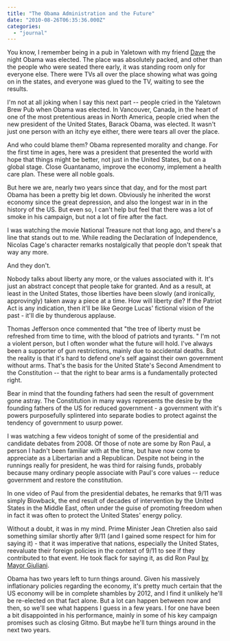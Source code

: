 ```yaml
---
title: "The Obama Administration and the Future"
date: "2010-08-26T06:35:36.000Z"
categories: 
  - "journal"
---
```


You know, I remember being in a pub in Yaletown with my friend [Dave](http://mezzoblue.com) the night Obama was elected. The place was absolutely packed, and other than the people who were seated there early, it was standing room only for everyone else. There were TVs all over the place showing what was going on in the states, and everyone was glued to the TV, waiting to see the results.

I'm not at all joking when I say this next part -- people cried in the Yaletown Brew Pub when Obama was elected. In Vancouver, Canada, in the heart of one of the most pretentious areas in North America, people cried when the new president of the United States, Barack Obama, was elected. It wasn't just one person with an itchy eye either, there were tears all over the place.

And who could blame them? Obama represented morality and change. For the first time in ages, here was a president that presented the world with hope that things might be better, not just in the United States, but on a global stage. Close Guantanamo, improve the economy, implement a health care plan. These were all noble goals.

But here we are, nearly two years since that day, and for the most part Obama has been a pretty big let down. Obviously he inherited the worst economy since the great depression, and also the longest war in in the history of the US. But even so, I can't help but feel that there was a lot of smoke in his campaign, but not a lot of fire after the fact.

I was watching the movie National Treasure not that long ago, and there's a line that stands out to me. While reading the Declaration of Independence, Nicolas Cage's character remarks nostalgically that people don't speak that way any more.

And they don't.

Nobody talks about liberty any more, or the values associated with it. It's just an abstract concept that people take for granted. And as a result, at least in the United States, those liberties have been slowly (and ironically, approvingly) taken away a piece at a time. How will liberty die? If the Patriot Act is any indication, then it'll be like George Lucas' fictional vision of the past - it'll die by thunderous applause.

Thomas Jefferson once commented that "the tree of liberty must be refreshed from time to time, with the blood of patriots and tyrants. " I'm not a violent person, but I often wonder what the future will hold. I've always been a supporter of gun restrictions, mainly due to accidental deaths. But the reality is that it's hard to defend one's self against their own government without arms. That's the basis for the United State's Second Amendment to the Constitution -- that the right to bear arms is a fundamentally protected right.

Bear in mind that the founding fathers had seen the result of government gone astray. The Constitution in many ways represents the desire by the founding fathers of the US for reduced government - a government with it's powers purposefully splintered into separate bodies to protect against the tendency of government to usurp power.

I was watching a few videos tonight of some of the presidential and candidate debates from 2008. Of those of note are some by Ron Paul, a person I hadn't been familiar with at the time, but have now come to appreciate as a Libertarian and a Republican. Despite not being in the runnings really for president, he was third for raising funds, probably because many ordinary people associate with Paul's core values -- reduce government and restore the constitution.

In one video of Paul from the presidential debates, he remarks that 9/11 was simply Blowback, the end result of decades of intervention by the United States in the Middle East, often under the guise of promoting freedom when in fact it was often to protect the United States' energy policy.

Without a doubt, it was in my mind. Prime Minister Jean Chretien also said something similar shortly after 9/11 (and I gained some respect for him for saying it) - that it was imperative that nations, especially the United States, reevaluate their foreign policies in the context of 9/11 to see if they contributed to that event. He took flack for saying it, as did Ron Paul [by Mayor Giuliani](http://www.youtube.com/watch?v=G7d_e9lrcZ8).

Obama has two years left to turn things around. Given his massively inflationary policies regarding the economy, it's pretty much certain that the US economy will be in complete shambles by 2012, and I find it unlikely he'll be re-elected on that fact alone. But a lot can happen between now and then, so we'll see what happens I guess in a few years. I for one have been a bit disappointed in his performance, mainly in some of his key campaign promises such as closing Gitmo. But maybe he'll turn things around in the next two years.
